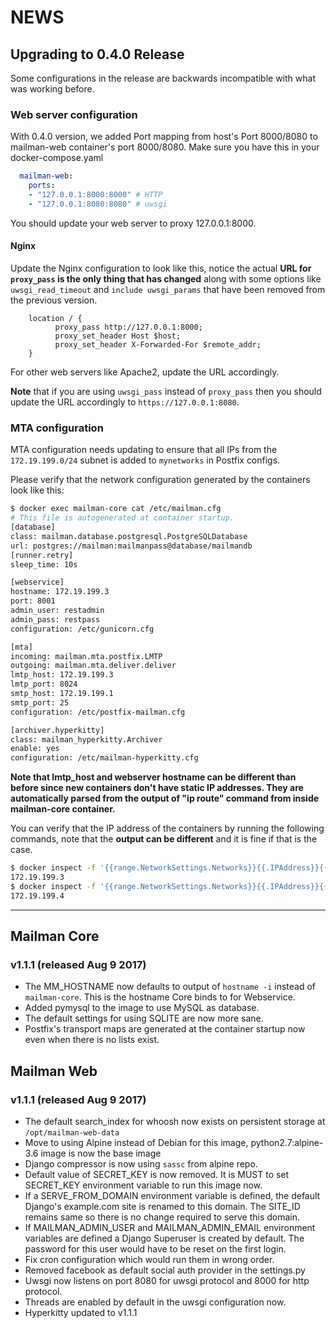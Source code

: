 # NEWS

## Upgrading to 0.4.0 Release

Some configurations in the release are backwards incompatible with
what was working before. 

### Web server configuration

With 0.4.0 version, we added Port mapping from host's Port 8000/8080
to mailman-web container's port 8000/8080. Make sure you have this
in your docker-compose.yaml

```yaml
  mailman-web:
    ports:
    - "127.0.0.1:8000:8000" # HTTP
    - "127.0.0.1:8080:8080" # uwsgi
```

You should update your web server to proxy 127.0.0.1:8000.

#### Nginx

Update the Nginx configuration to look like this, notice the
actual **URL for `proxy_pass` is the only thing that has changed**
along with some options like `uwsgi_read_timeout` and `include uwsgi_params`
that have been removed from the previous version.

```
    location / {
		  proxy_pass http://127.0.0.1:8000;
		  proxy_set_header Host $host;
		  proxy_set_header X-Forwarded-For $remote_addr;
    }
```

For other web servers like Apache2, update the URL accordingly.

**Note** that if you are using `uwsgi_pass` instead of `proxy_pass`
then you should update the URL accordingly to `https://127.0.0.1:8080`.

### MTA configuration

MTA configuration needs updating to ensure that all IPs from the 
`172.19.199.0/24` subnet is added to `mynetworks` in Postfix configs.

Please verify that the network configuration generated by the containers
look like this:

```bash
$ docker exec mailman-core cat /etc/mailman.cfg
# This file is autogenerated at container startup.
[database]
class: mailman.database.postgresql.PostgreSQLDatabase
url: postgres://mailman:mailmanpass@database/mailmandb
[runner.retry]
sleep_time: 10s

[webservice]
hostname: 172.19.199.3
port: 8001
admin_user: restadmin
admin_pass: restpass
configuration: /etc/gunicorn.cfg

[mta]
incoming: mailman.mta.postfix.LMTP
outgoing: mailman.mta.deliver.deliver
lmtp_host: 172.19.199.3
lmtp_port: 8024
smtp_host: 172.19.199.1
smtp_port: 25
configuration: /etc/postfix-mailman.cfg

[archiver.hyperkitty]
class: mailman_hyperkitty.Archiver
enable: yes
configuration: /etc/mailman-hyperkitty.cfg
```

**Note that lmtp_host and webserver hostname can be different than 
before since new containers don't have static IP addresses. They 
are automatically parsed from the output of "ip route" command 
from inside mailman-core container.**

You can verify that the IP address of the containers by running the
following commands, note that the **output can be different** and it is
fine if that is the case.

```bash
$ docker inspect -f '{{range.NetworkSettings.Networks}}{{.IPAddress}}{{end}}' mailman-core
172.19.199.3
$ docker inspect -f '{{range.NetworkSettings.Networks}}{{.IPAddress}}{{end}}' mailman-web
172.19.199.4
```

----
## Mailman Core

### v1.1.1 (released Aug 9 2017)

- The MM_HOSTNAME now defaults to output of `hostname -i` instead of `mailman-core`. This
  is the hostname Core binds to for Webservice.
- Added pymysql to the image to use MySQL as database.
- The default settings for using SQLITE are now more sane.
- Postfix's transport maps are generated at the container startup now even when
  there is no lists exist.


## Mailman Web

### v1.1.1 (released Aug 9 2017)

- The default search_index for whoosh now exists on persistent storage at
  `/opt/mailman-web-data`
- Move to using Alpine instead of Debian for this image, python2.7:alpine-3.6
  image is now the base image
- Django compressor is now using `sassc` from alpine repo.
- Default value of SECRET_KEY is now removed. It is MUST to set SECRET_KEY
  environment variable to run this image now.
- If a SERVE_FROM_DOMAIN environment variable is defined, the default Django's
  example.com site is renamed to this domain. The SITE_ID remains same so there
  is no change required to serve this domain.
- If MAILMAN_ADMIN_USER and MAILMAN_ADMIN_EMAIL environment variables are
  defined a Django Superuser is created by default. The password for this user
  would have to be reset on the first login.
- Fix cron configuration which would run them in wrong order.
- Removed facebook as default social auth provider in the settings.py
- Uwsgi now listens on port 8080 for uwsgi protocol and 8000 for http protocol.
- Threads are enabled by default in the uwsgi configuration now.
- Hyperkitty updated to v1.1.1

